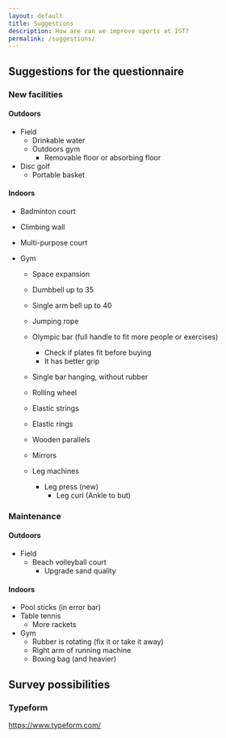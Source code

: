 ```yaml
---
layout: default
title: Suggestions
description: How are can we improve sports at IST?
permalink: /suggestions/
---
```


## Suggestions for the questionnaire

### New facilities

#### Outdoors

- Field
  - Drinkable water
  - Outdoors gym
    - Removable floor or absorbing floor
- Disc golf
  - Portable basket

#### Indoors

- Badminton court

- Climbing wall

- Multi-purpose court

- Gym

  - Space expansion
  - Dumbbell up to 35

  - Single arm bell up to 40

  - Jumping rope
  - Olympic bar (full handle to fit more people or exercises)
    - Check if plates fit before buying
    - It has better grip

  - Single bar hanging, without rubber

  - Rolling wheel

  - Elastic strings

  - Elastic rings

  - Wooden parallels

  - Mirrors

  - Leg machines
    - Leg press (new)
      - Leg curl (Ankle to but)

### Maintenance

#### Outdoors

- Field
  - Beach volleyball court 
    - Upgrade sand quality

#### Indoors

- Pool sticks (in error bar)
- Table tennis
  - More rackets
- Gym
  - Rubber is rotating (fix it or take it away)
  - Right arm of running machine
  - Boxing bag (and heavier)

## Survey possibilities

### Typeform
https://www.typeform.com/


